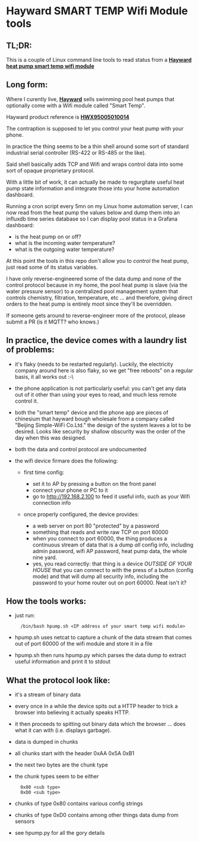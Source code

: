 # Hayward SMART TEMP Wifi Module tools

## **TL;DR:**

This is a couple of Linux command line tools to read status from a __[Hayward heat pump smart temp wifi module](https://archive.is/wip/cLCuw)__

## **Long form:**

Where I curently live, __[Hayward](https://global.hayward.com/)__ sells swimming pool heat pumps that optionally
come with a Wifi module called "Smart Temp".

Hayward product reference is __[HWX95005010014](https://archive.is/wip/cLCuw)__

The contraption is supposed to let you control your heat pump with your phone.

In practice the thing seems to be a thin shell around some sort of standard
industrial serial controller (RS-422 or RS-485 or the like).

Said shell basically adds TCP and Wifi and wraps control data into some
sort of opaque proprietary protocol.

With a little bit of work, it can actually be made to regurgitate useful
heat pump state information and integrate those into your home automation
dashboard.

Running a cron script every 5mn on my Linux home automation server, I can
now read from the heat pump the values below and dump them into an influxdb
time series database so I can display pool status in a Grafana dashboard:

+ is the heat pump on or off?
+ what is the incoming water temperature?
+ what is the outgoing water temperature?

At this point the tools in this repo don't allow you to *control* the heat
pump, just read some of its status variables.

I have only reverse-engineered some of the data dump and none of the control
protocol because in my home, the pool heat pump is slave (via the water pressure sensor)
to a centralized pool management system that controls chemistry, filtration, temperature, etc ...
and therefore, giving direct orders to the heat pump is entirely moot since they'll be overridden.

If someone gets around to reverse-engineer more of the protocol, please submit a PR (is it MQTT? who knows.)

## In practice, the device comes with a laundry list of problems:

+ it's flaky (needs to be restarted regularly). Luckily, the electricity
  company around here is also flaky, so we get "free reboots" on a regular
  basis, it all works out :-\

+ the phone application is not particularly useful: you can't get any data
  out of it other than using your eyes to read, and much less remote control it.

+ both the "smart temp" device and the phone app are pieces of chinesium that
  hayward bough wholesale from a company called "Beijing Simple-WiFi Co.Ltd."
  the design of the system leaves a lot to be desired. Looks like security by
  shallow obscurity was the order of the day when this was designed.

+ both the data and control protocol are undocumented

+ the wifi device firmare does the following:

  + first time config:

    + set it to AP by pressing a button on the front panel
    + connect your phone or PC to it
    + go to http://192.168.2.100 to feed it useful info, such as your Wifi connection info

  + once properly configured, the device provides:

    + a web server on port 80 "protected" by a password
    + something that reads and write raw TCP on port 60000
    + when you connect to port 60000, the thing produces a continuous
      stream of data that is a dump *all* config info, including admin
      password, wifi AP password, heat pump data, the whole nine yard.
    + yes, you read correctly: that thing is a device *OUTSIDE OF YOUR HOUSE*
      that you can connect to with the press of a button (config mode) and
      that will dump all security info, including the password to your home
      router  out on port 60000. Neat isn't it?

## How the tools works:

+ just run:

        /bin/bash hpump.sh <IP address of your smart temp wifi module>

+ hpump.sh uses netcat to capture a chunk of the data stream that comes
  out of port 60000 of the wifi module and store it in a file

+ hpump.sh then runs hpump.py which parses the data dump to extract
  useful information and print it to stdout

## What the protocol look like:

+ it's a stream of binary data

+ every once in a while the device spits out a HTTP header to trick
  a browser into believing it actually speaks HTTP.

+ it then proceeds to spitting out binary data which the browser ... does what
  it can with (i.e. displays garbage).

+ data is dumped in chunks

+ all chunks start with the header 0xAA 0x5A 0xB1

+ the next two bytes are the chunk type

+ the chunk types seem to be either

        0x80 <sub type>
        0xD0 <sub type>

+ chunks of type 0x80 contains various config strings

+ chunks of type 0xD0 contains among other things data dump from sensors

+ see hpump.py for all the gory details

